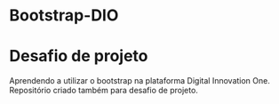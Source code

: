 # Bootstrap-DIO
# Desafio de projeto
 Aprendendo a utilizar o bootstrap na plataforma Digital Innovation One. Repositório criado também para desafio de projeto.
